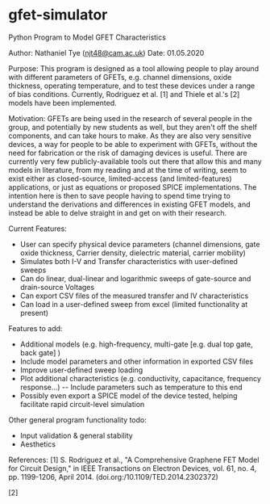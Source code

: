 # gfet-simulator
Python Program to Model GFET Characteristics

Author: Nathaniel Tye (njt48@cam.ac.uk)
Date: 01.05.2020

Purpose:
This program is designed as a tool allowing people to play around with different parameters of GFETs,
e.g. channel dimensions, oxide thickness, operating temperature, and to test these devices under a range
of bias conditions. Currently, Rodriguez et al. [1] and Thiele et al.'s [2] models have been implemented.

Motivation:
GFETs are being used in the research of several people in the group, and potentially by new students as well,
but they aren't off the shelf components, and can take hours to make. As they are also very sensitive devices,
a way for people to be able to experiment with GFETs, without the need for fabrication or the risk of damaging
devices is useful. There are currently very few publicly-available tools out there that allow this and many 
models in literature, from my reading and at the time of writing, seem to exist either as closed-source, 
limited-access (and limited-features) applications, or just as equations or proposed SPICE implementations.
The intention here is then to save people having to spend time trying to understand the derivations and 
differences in existing GFET models, and instead be able to delve straight in and get on with their research.


Current Features:
- User can specify physical device parameters (channel dimensions, gate oxide thickness,
  Carrier density, dielectric material, carrier mobility)
- Simulates both I-V and Transfer characteristics with user-defined sweeps
- Can do linear, dual-linear and logarithmic sweeps of gate-source and drain-source
  Voltages
- Can export CSV files of the measured transfer and IV characteristics
- Can load in a user-defined sweep from excel (limited functionality at present)

Features to add:
- Additional models (e.g. high-frequency, multi-gate [e.g. dual top gate, back gate] )
- Include model parameters and other information in exported CSV files
- Improve user-defined sweep loading
- Plot additional characteristics (e.g. conductivity, capacitance, frequency response...)
    -- Include parameters such as temperature to this end
- Possibly even export a SPICE model of the device tested, helping 
  facilitate rapid circuit-level simulation

Other general program functionality todo:
- Input validation & general stability
- Aesthetics

References:
[1] S. Rodriguez et al., "A Comprehensive Graphene FET Model for Circuit Design," 
    in IEEE Transactions on Electron Devices, vol. 61, no. 4, pp. 1199-1206, April 2014. (doi.org:/10.1109/TED.2014.2302372)

[2]
